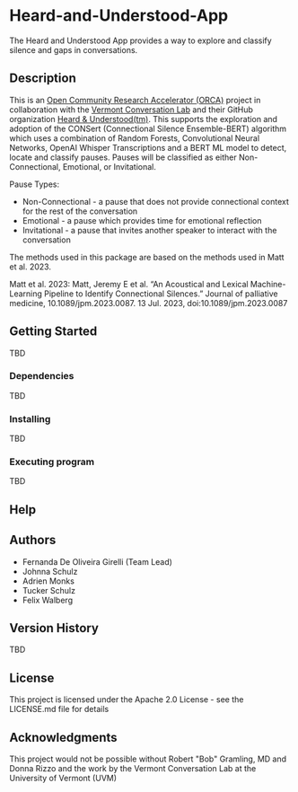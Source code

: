 # Heard-and-Understood-App

The Heard and Understood App provides a way to explore and classify silence and gaps in conversations.

## Description
This is an [Open Community Research Accelerator (ORCA)](https://verso.w3.uvm.edu/orca/) project in collaboration with the [Vermont Conversation Lab](https://vermontconversationlab.com/) and their GitHub organization [Heard & Understood(tm)](https://github.com/heard-and-understood). This supports the exploration and adoption of the CONSert (Connectional Silence Ensemble-BERT) algorithm which uses a combination of Random Forests, Convolutional Neural Networks, OpenAI Whisper Transcriptions and a BERT ML model to detect, locate and classify pauses. Pauses will be classified as either Non-Connectional, Emotional, or Invitational.

Pause Types:

* Non-Connectional - a pause that does not provide connectional context for the rest of the conversation
* Emotional - a pause which provides time for emotional reflection
* Invitational - a pause that invites another speaker to interact with the conversation

The methods used in this package are based on the methods used in Matt et al. 2023.

Matt et al. 2023: Matt, Jeremy E et al. “An Acoustical and Lexical Machine-Learning Pipeline to Identify Connectional Silences.” Journal of palliative medicine, 10.1089/jpm.2023.0087. 13 Jul. 2023, doi:10.1089/jpm.2023.0087

## Getting Started
TBD

### Dependencies

TBD

### Installing

TBD

### Executing program

TBD
## Help

## Authors

* Fernanda De Oliveira Girelli (Team Lead)
* Johnna  Schulz
* Adrien Monks
* Tucker  Schulz 
* Felix Walberg 

## Version History

TBD

## License

This project is licensed under the Apache 2.0 License - see the LICENSE.md file for details

## Acknowledgments
This project would not be possible without Robert "Bob" Gramling, MD and Donna Rizzo and the work by the Vermont Conversation Lab at the University of Vermont (UVM)
